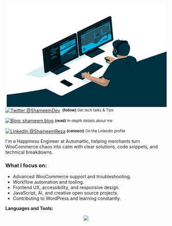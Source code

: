 
<img align="right" alt="GIF" src="https://github.com/shameemreza/shameemreza/blob/master/code.gif?raw=true" width="500" height="320" />

<div align="left">
    <p><a href="https://twitter.com/shameemdev/"><img alt="Twitter @ShameemDev" align="center" src="https://img.shields.io/badge/-@ShameemDev-gray.svg?colorA=6A788D&colorB=1da1f2&style=for-the-badge" /></a>&nbsp;<small> <strong>(follow)</strong> Get tech talks & Tips</small></p>
    <p><a href="https://shameem.blog/"><img alt="Blog: shameem.blog" align="center" src="https://img.shields.io/badge/-MY%20BLOG-gray.svg?colorA=6A788D&colorB=6A788D&style=for-the-badge" /></a>&nbsp;<small><strong>(read)</strong> In-depth details about me</small></p>
    <p><a href="https://www.linkedin.com/in/shameemreza/"><img alt="LinkedIn @ShameemReza" align="center" src="https://img.shields.io/badge/LINKEDIN-gray.svg?colorA=6A788D&colorB=6A788D&style=for-the-badge" /></a>&nbsp;<small><strong>(connect)</strong> On the LinkedIn profile</small></p>
</div>

I'm a Happiness Engineer at Automattic, helping merchants turn WooCommerce chaos into calm with clear solutions, code snippets, and technical breakdowns.

### What I focus on:

- Advanced WooCommerce support and troubleshooting.
- Workflow automation and tooling.
- Frontend UX, accessibility, and responsive design.
- JavaScript, AI, and creative open source projects.
- Contributing to WordPress and learning constantly.

**Languages and Tools:**

<p align="center">
  <a href="https://shameem.dev">
    <img src="https://skillicons.dev/icons?i=js,wordpress,tailwind,bootstrap,react,nextjs,php,git" />
  </a>
</p>
